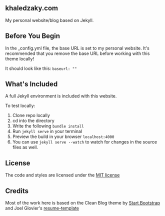 ## khaledzaky.com

My personal website/blog based on Jekyll.

## Before You Begin

In the _config.yml file, the base URL is set to my personal website. It's recommended that you remove the base URL before working with this theme locally!

It should look like this:
`baseurl: ""`

## What's Included

A full Jekyll environment is included with this website. 

To test locally:

1. Clone repo locally
2. cd into the directory
3. Write the following `bundle install`
4. Run `jekyll serve` in your terminal
5. Preview the build in your browser `localhost:4000`
6. You can use `jekyll serve --watch` to watch for changes in the source files as well.

## License

The code and styles are licensed under the [MIT license](LICENSE)

## Credits

Most of the work here is based on the Clean Blog theme by [Start Bootstrap](https://startbootstrap.com/template-overviews/clean-blog) and Joel Glovier's [resume-template](http://resume-template.joelglovier.com)